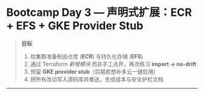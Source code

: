 # Bootcamp Day 3 — 声明式扩展：ECR + EFS + GKE Provider Stub

> **目标**
>
> 1. 给集群准备制品仓库 (**ECR**) 与持久化存储 (**EFS**)
> 1. 通过 Terraform *新增模块* 而非手工点开，再次练习 **import → no-drift**
> 1. 预留 **GKE provider stub**（后期若想补多云一键启用）
> 1. 把所有改动写入源码库并推送，生成成本与安全护栏文档

______________________________________________________________________
